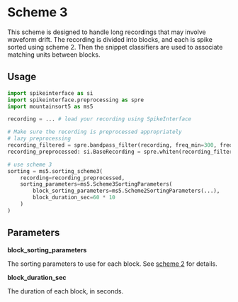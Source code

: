 # Scheme 3

This scheme is designed to handle long recordings that may involve waveform drift. The recording is divided into blocks, and each is spike sorted using scheme 2. Then the snippet classifiers are used to associate matching units between blocks.

## Usage

```python
import spikeinterface as si
import spikeinterface.preprocessing as spre
import mountainsort5 as ms5

recording = ... # load your recording using SpikeInterface

# Make sure the recording is preprocessed appropriately
# lazy preprocessing
recording_filtered = spre.bandpass_filter(recording, freq_min=300, freq_max=6000)
recording_preprocessed: si.BaseRecording = spre.whiten(recording_filtered)

# use scheme 3
sorting = ms5.sorting_scheme3(
    recording=recording_preprocessed,
    sorting_parameters=ms5.Scheme3SortingParameters(
        block_sorting_parameters=ms5.Scheme2SortingParameters(...),
        block_duration_sec=60 * 10
    )
)
```

## Parameters

**block_sorting_parameters**

The sorting parameters to use for each block. See [scheme 2](./scheme2.md) for details.

**block_duration_sec**

The duration of each block, in seconds.
